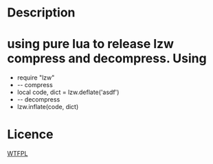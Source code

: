 Description
=====
using pure lua to release lzw compress and decompress.
Using
=====
* require "lzw"
* -- compress
* local code, dict = lzw.deflate('asdf')
* -- decompress
* lzw.inflate(code, dict)

Licence
=====

[WTFPL](http://en.wikipedia.org/wiki/WTFPL) 



